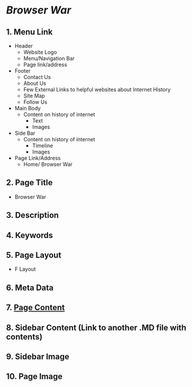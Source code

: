 # **_Browser War_**

## 1. Menu Link
* Header
  * Website Logo
  * Menu/Navigation Bar
  * Page link/address
* Footer
  * Contact Us
  * About Us
  * Few External Links to helpful websites about Internet History
  * Site Map
  * Follow Us
* Main Body
  * Content on history of internet
    * Text
    * Images  
* Side Bar
  * Content on history of internet
    * Timeline
    * Images  
* Page Link/Address
  * Home/ Browser War
   
## 2. Page Title
* Browser War

## 3. Description

## 4. Keywords

## 5. Page Layout
* F Layout

## 6. Meta Data

## 7. [Page Content](https://github.com/devshah2806/Main_Website/blob/main/Contents/Browser_War_MainBody.md)

## 8. Sidebar Content (Link to another .MD file with contents)

## 9. Sidebar Image

## 10. Page Image 

